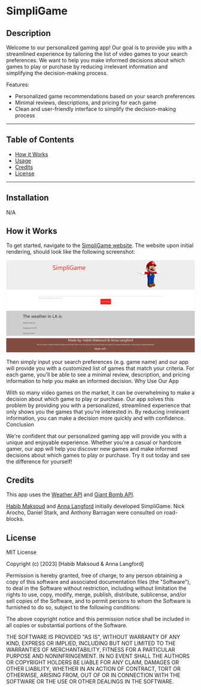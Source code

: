 # SimpliGame

## Description

Welcome to our personalized gaming app! Our goal is to provide you with a streamlined experience by tailoring the list of video games to your search preferences. We want to help you make informed decisions about which games to play or purchase by reducing irrelevant information and simplifying the decision-making process.

Features: 
- Personalized game recommendations based on your search preferences
- Minimal reviews, descriptions, and pricing for each game
- Clean and user-friendly interface to simplify the decision-making process

---
## Table of Contents

- [How it Works](#how-it-works)
- [Usage](#usage)
- [Credits](#credits)
- [License](#license)

---

## Installation

N/A

## How it Works

To get started, navigate to the [SimpliGame website](https://mynamebrogrammer.github.io/SimpliGame/). The website upon initial rendering, should look like the following screenshot: 

![Home-page](assets/images/screenshot-1.png)

Then simply input your search preferences (e.g. game name) and our app will provide you with a customized list of games that match your criteria. For each game, you'll be able to see a minimal review, description, and pricing information to help you make an informed decision.
Why Use Our App

With so many video games on the market, it can be overwhelming to make a decision about which game to play or purchase. Our app solves this problem by providing you with a personalized, streamlined experience that only shows you the games that you're interested in. By reducing irrelevant information, you can make a decision more quickly and with confidence.
Conclusion

We're confident that our personalized gaming app will provide you with a unique and enjoyable experience. Whether you're a casual or hardcore gamer, our app will help you discover new games and make informed decisions about which games to play or purchase. Try it out today and see the difference for yourself!

## Credits

This app uses the [Weather API](https://openweathermap.org/current) and [Giant Bomb API](https://www.giantbomb.com/api/documentation/). 

[Habib Maksoud](https://github.com/mynamebrogrammer) and [Anna Langford](https://github.com/Anna-dxj) initially developed SimpliGame. Nick Arocho, Daniel Stark, and Anthony Barragan were consulted on road-blocks. 

## License

MIT License

Copyright (c) [2023] [Habib Maksoud & Anna Langford]

Permission is hereby granted, free of charge, to any person obtaining a copy
of this software and associated documentation files (the "Software"), to deal
in the Software without restriction, including without limitation the rights
to use, copy, modify, merge, publish, distribute, sublicense, and/or sell
copies of the Software, and to permit persons to whom the Software is
furnished to do so, subject to the following conditions:

The above copyright notice and this permission notice shall be included in all
copies or substantial portions of the Software.

THE SOFTWARE IS PROVIDED "AS IS", WITHOUT WARRANTY OF ANY KIND, EXPRESS OR
IMPLIED, INCLUDING BUT NOT LIMITED TO THE WARRANTIES OF MERCHANTABILITY,
FITNESS FOR A PARTICULAR PURPOSE AND NONINFRINGEMENT. IN NO EVENT SHALL THE
AUTHORS OR COPYRIGHT HOLDERS BE LIABLE FOR ANY CLAIM, DAMAGES OR OTHER
LIABILITY, WHETHER IN AN ACTION OF CONTRACT, TORT OR OTHERWISE, ARISING FROM,
OUT OF OR IN CONNECTION WITH THE SOFTWARE OR THE USE OR OTHER DEALINGS IN THE
SOFTWARE.